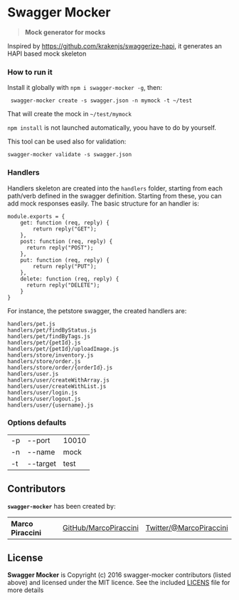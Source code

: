 # Swagger Mocker

> **Mock generator for mocks**

Inspired by <https://github.com/krakenjs/swaggerize-hapi>, it generates an HAPI based mock skeleton

### How to run it

Install it globally with `npm i swagger-mocker -g`, then:

` swagger-mocker create -s swagger.json -n mymock -t ~/test`

That will create the mock in `~/test/mymock`

`npm install` is not launched automatically, yoou have to do by yourself.

This tool can be used also for validation:

`swagger-mocker validate -s swagger.json`

### Handlers

Handlers skeleton are created into the `handlers` folder, starting from each path/verb defined in the swagger definition.
Starting from these, you can add mock responses easily. The basic structure for an handler is:

```
module.exports = {
    get: function (req, reply) {
        return reply("GET");
    },
    post: function (req, reply) {
      return reply("POST");
    },
    put: function (req, reply) {
        return reply("PUT");
    },
    delete: function (req, reply) {
      return reply("DELETE");
    }
}
```

For instance, the petstore swagger, the created handlers are:

```
handlers/pet.js
handlers/pet/findByStatus.js
handlers/pet/findByTags.js
handlers/pet/{petId}.js
handlers/pet/{petId}/uploadImage.js
handlers/store/inventory.js
handlers/store/order.js
handlers/store/order/{orderId}.js
handlers/user.js
handlers/user/createWithArray.js
handlers/user/createWithList.js
handlers/user/login.js
handlers/user/logout.js
handlers/user/{username}.js
```

### Options defaults
<table><tbody>
<tr><td align="left">-p</td><td>--port</td><td>10010</td></tr>
<tr><td align="left">-n</td><td>--name</td><td>mock</td></tr>
<tr><td align="left">-t</td><td>--target</td><td>test</td></tr>
</tbody></table>

## Contributors

__`swagger-mocker`__ has been created by:

<table><tbody>
<tr><th align="left">Marco Piraccini</th><td><a href="https://github.com/marcopiraccini">GitHub/MarcoPiraccini</a></td><td><a href="http://twitter.com/marcopiraccini">Twitter/@MarcoPiraccini</a></td></tr>
</tbody></table>

## License
**Swagger Mocker** is Copyright (c) 2016
swagger-mocker contributors (listed above) and licensed under the MIT licence.
See the included [LICENS](./LICENSE) file for more details
